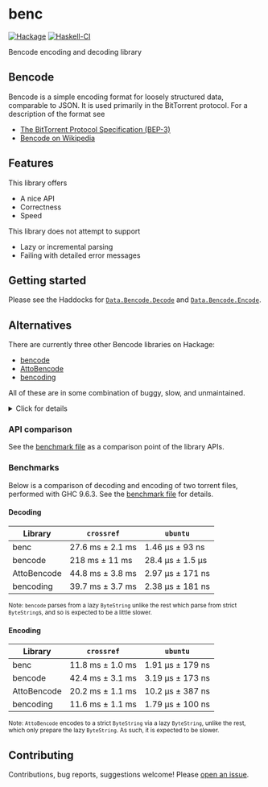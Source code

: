# benc

[![Hackage](https://img.shields.io/hackage/v/benc?logo=haskell&color=blue)](https://hackage.haskell.org/package/benc)
[![Haskell-CI](https://github.com/meooow25/benc/actions/workflows/haskell-ci.yml/badge.svg)](https://github.com/meooow25/benc/actions/workflows/haskell-ci.yml)

Bencode encoding and decoding library

## Bencode

Bencode is a simple encoding format for loosely structured data, comparable to
JSON. It is used primarily in the BitTorrent protocol. For a description of the
format see

* [The BitTorrent Protocol Specification (BEP-3)](https://www.bittorrent.org/beps/bep_0003.html)
* [Bencode on Wikipedia](https://en.wikipedia.org/wiki/Bencode)

## Features

This library offers

* A nice API
* Correctness
* Speed

This library does not attempt to support

* Lazy or incremental parsing
* Failing with detailed error messages

## Getting started

Please see the Haddocks for [`Data.Bencode.Decode`](https://hackage.haskell.org/package/benc/docs/Data-Bencode-Decode.html)
and [`Data.Bencode.Encode`](https://hackage.haskell.org/package/benc/docs/Data-Bencode-Encode.html).

## Alternatives

There are currently three other Bencode libraries on Hackage:

* [bencode](https://hackage.haskell.org/package/bencode)
* [AttoBencode](https://hackage.haskell.org/package/AttoBencode)
* [bencoding](https://hackage.haskell.org/package/bencoding)

All of these are in some combination of buggy, slow, and unmaintained.

<details>
<summary>Click for details</summary>

* `bencode`:
  * Bugs (e.g. crashes on input `"i-e"`)
  * Very slow parsing
  * No high-level encoding API
  * [Minor] Lax parsing (e.g. admits the invalid `"i-0e"`)
* `AttoBencode`
  * Slow parsing
  * [Minor] Lax parsing (e.g. admits the invalid `"i-0e"`)
* `bencoding`
  * Bugs (e.g. crashes on parsing non-UTF-8 into Text)
  * Questionable design of dict encoding/decoding API, where human error can
    lead to mis-parsing Bencode or writing invalid Bencode.
  * [Minor] Lax parsing (e.g. admits the invalid `"i-0e"`)

</details>

### API comparison

See the [benchmark file](https://github.com/meooow25/benc/blob/master/compare/Bench.hs)
as a comparison point of the library APIs.

### Benchmarks

Below is a comparison of decoding and encoding of two torrent files, performed
with GHC 9.6.3. See the [benchmark file](https://github.com/meooow25/benc/blob/master/compare/Bench.hs)
for details.

#### Decoding

| Library     | `crossref`       | `ubuntu`         |
| ----------- | ---------------- | ---------------- |
| benc        | 27.6 ms ± 2.1 ms | 1.46 μs ± 93 ns  |
| bencode     | 218 ms ± 11 ms   | 28.4 μs ± 1.5 μs |
| AttoBencode | 44.8 ms ± 3.8 ms | 2.97 μs ± 171 ns |
| bencoding   | 39.7 ms ± 3.7 ms | 2.38 μs ± 181 ns |

<sup>Note: `bencode` parses from a lazy `ByteString` unlike the rest which parse
from strict `ByteString`s, and so is expected to be a little slower.</sup>

#### Encoding

| Library     | `crossref`       | `ubuntu`         |
| ----------- | ---------------- | ---------------- |
| benc        | 11.8 ms ± 1.0 ms | 1.91 μs ± 179 ns |
| bencode     | 42.4 ms ± 3.1 ms | 3.19 μs ± 173 ns |
| AttoBencode | 20.2 ms ± 1.1 ms | 10.2 μs ± 387 ns |
| bencoding   | 11.6 ms ± 1.1 ms | 1.79 μs ± 100 ns |

<sup>Note: `AttoBencode` encodes to a strict `ByteString` via a lazy
`ByteString`, unlike the rest, which only prepare the lazy `ByteString`. As
such, it is expected to be slower.</sup>

## Contributing

Contributions, bug reports, suggestions welcome! Please
[open an issue](https://github.com/meooow25/benc/issues).
